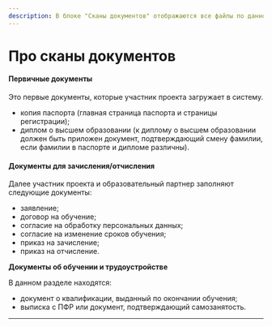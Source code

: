 ```yaml
---
description: В блоке "Сканы документов" отображаются все файлы по данной заявке
---
```


# Про сканы документов

#### Первичные документы

Это первые документы, которые участник проекта загружает в систему.

* копия паспорта (главная страница паспорта и страницы регистрации);
* диплом о высшем образовании (к диплому о высшем образовании должен быть приложен документ, подтверждающий смену фамилии, если фамилии в паспорте и дипломе различны).

#### **Документы для зачисления/отчисления**

Далее участник проекта и образовательный партнер заполняют следующие документы:

* заявление;
* договор на обучение;
* согласие на обработку персональных данных;
* согласие на изменение сроков обучения;
* приказ на зачисление;
* приказ на отчисление.

**Документы об обучении и трудоустройстве**

В данном разделе находятся:

* документ о квалификации, выданный по окончании обучения;
* выписка с ПФР или документ, подтверждающий самозанятость.

****
